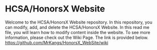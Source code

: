 # HCSA/HonorsX Website

Welcome to the HCSA/HonorsX Website repository. In this repository, you can modify, add, and delete the HCSA/HonorsX Website. 
In this read me file, you will learn how to modify content inside the website. To see more information, please check out the Wiki Page. 
The link is provided below.
https://github.com/MrKangs/HonorsX_WebSite/wiki
